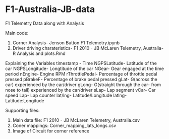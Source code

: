 # F1-Australia-JB-data
F1 Telemetry Data along with Analysis

Main code:
1. Corner Analysis- Jenson Button F1 Telemetry.ipynb
2. Driver driving charateristics- F1 2010 - JB McLaren Telemetry, Australia- R Analysis and plots.Rmd

Explaining the Variables
timestamp - Time
NGPSLatitude- Latitude of the car
NGPSLongitude- Longtitude of the car
NGear- Gear engaged at the time period
nEngine- Engine RPM
rThrottlePedal- Percentage of throttle pedal pressed
pBrakeF- Percentage of brake pedal pressed
gLat- G(across the car) experienced by the car/driver
gLong- G(straight through the car- from nose to tail) experienced by the car/driver
sLap- Lap segment
vCar- Car speed
Lap- Lap counter
lat/lng- Latitude/Longitude
latlng- Latitude:Longitude

Supporting files:
1. Main data file: F1 2010 - JB McLaren Telemetry, Australia.csv
2. Coner mappings: Corner_mapping_lats_longs.csv
3. Image of Circuit for corner reference
